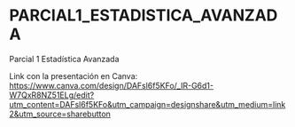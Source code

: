 # PARCIAL1_ESTADISTICA_AVANZADA
Parcial 1 Estadística Avanzada

Link con la presentación en Canva: 
https://www.canva.com/design/DAFsl6f5KFo/_IR-G6d1-W7QxR8NZ51ELg/edit?utm_content=DAFsl6f5KFo&utm_campaign=designshare&utm_medium=link2&utm_source=sharebutton
